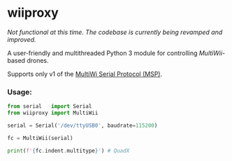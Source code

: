 # wiiproxy

_Not functional at this time. The codebase is currently being revamped and improved._

A user-friendly and multithreaded Python 3 module for controlling _MultiWii_-based drones.

Supports only v1 of the [MultiWi Serial Protocol (MSP)](http://www.multiwii.com/wiki/index.php?title=Multiwii_Serial_Protocol).

### Usage:

```python
from serial   import Serial
from wiiproxy import MultiWii

serial = Serial('/dev/ttyUSB0', baudrate=115200)

fc = MultiWii(serial)

print(f'{fc.indent.multitype}') # QuadX
```

